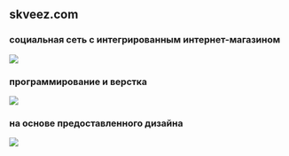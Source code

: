 ## skveez.com

### социальная сеть с интегрированным <nobr>интернет-магазином</nobr>

![](/projects/skveez/main.png)

### программирование и верстка

![](/projects/skveez/movie.png)

### на основе предоставленного дизайна

![](/projects/skveez/shop.png)
